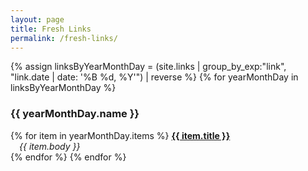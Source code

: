 ```yaml
---
layout: page
title: Fresh Links
permalink: /fresh-links/
---
```

{% assign linksByYearMonthDay = (site.links | group_by_exp:"link", "link.date | date: '%B %d, %Y'") | reverse  %}
{% for yearMonthDay in linksByYearMonthDay %}
  <h3>{{ yearMonthDay.name }}</h3>
  {% for item in yearMonthDay.items %}
  <a href="{{ item.link }}"><b>{{ item.title }}</b></a><br/>
  &emsp;<i>{{ item.body }}</i>
  <br/>  
  {% endfor %}
{% endfor %}

